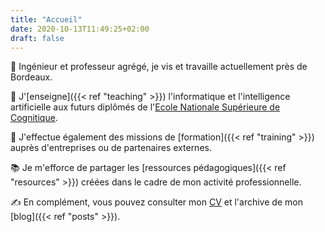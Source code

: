 ```yaml
---
title: "Accueil"
date: 2020-10-13T11:49:25+02:00
draft: false
---
```


👋 Ingénieur et professeur agrégé, je vis et travaille actuellement près de Bordeaux.

🏫 J'[enseigne]({{< ref "teaching" >}}) l'informatique et l'intelligence artificielle aux futurs diplômés de l'[Ecole Nationale Supérieure de Cognitique](https://ensc.bordeaux-inp.fr).

🤝 J'effectue également des missions de [formation]({{< ref "training" >}}) auprès d'entreprises ou de partenaires externes.

📚 Je m'efforce de partager les [ressources pédagogiques]({{< ref "resources" >}}) créées dans le cadre de mon activité professionnelle.

✍️ En complément, vous pouvez consulter mon [CV](http://cv.bpesquet.fr/CV_BaptistePesquet.pdf) et l'archive de mon [blog]({{< ref "posts" >}}).
